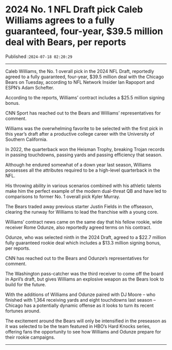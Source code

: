 # 2024 No. 1 NFL Draft pick Caleb Williams agrees to a fully guaranteed, four-year, $39.5 million deal with Bears, per reports

Published :`2024-07-18 02:20:29`

---

Caleb Williams, the No. 1 overall pick in the 2024 NFL Draft, reportedly agreed to a fully guaranteed, four-year, $39.5 million deal with the Chicago Bears on Tuesday, according to NFL Network Insider Ian Rapoport and ESPN’s Adam Schefter.

According to the reports, Williams’ contract includes a $25.5 million signing bonus.

CNN Sport has reached out to the Bears and Williams’ representatives for comment.

Williams was the overwhelming favorite to be selected with the first pick in this year’s draft after a productive college career with the University of Southern California.

In 2022, the quarterback won the Heisman Trophy, breaking Trojan records in passing touchdowns, passing yards and passing efficiency that season.

Although he endured somewhat of a down year last season, Williams possesses all the attributes required to be a high-level quarterback in the NFL.

His throwing ability in various scenarios combined with his athletic talents make him the perfect example of the modern dual-threat QB and have led to comparisons to former No. 1 overall pick Kyler Murray.

The Bears traded away previous starter Justin Fields in the offseason, clearing the runway for Williams to lead the franchise with a young core.

Williams’ contract news came on the same day that his fellow rookie, wide receiver Rome Odunze, also reportedly agreed terms on his contract.

Odunze, who was selected ninth in the 2024 Draft, agreed to a $22.7 million fully guaranteed rookie deal which includes a $13.3 million signing bonus, per reports.

CNN has reached out to the Bears and Odunze’s representatives for comment.

The Washington pass-catcher was the third receiver to come off the board in April’s draft, but gives Williams an explosive weapon as the Bears look to build for the future.

With the additions of Williams and Odunze paired with DJ Moore – who finished with 1,364 receiving yards and eight touchdowns last season – Chicago has a potentially dynamic offense as it looks to turn its recent fortunes around.

The excitement around the Bears will only be intensified in the preseason as it was selected to be the team featured in HBO’s Hard Knocks series, offering fans the opportunity to see how Williams and Odunze prepare for their rookie campaigns.

---

